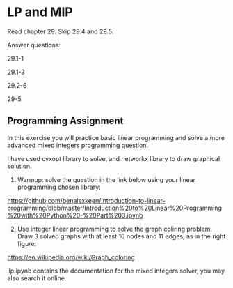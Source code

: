 # LP and MIP

Read chapter 29. Skip 29.4 and 29.5.

Answer questions:

29.1-1

29.1-3

29.2-6

29-5

## Programming Assignment

In this exercise you will practice basic linear programming and solve a more advanced mixed integers programming question.

I have used cvxopt library to solve, and networkx library to draw graphical solution.

1.	Warmup: solve the question in the link below using your linear programming chosen library: 

https://github.com/benalexkeen/Introduction-to-linear-programming/blob/master/Introduction%20to%20Linear%20Programming%20with%20Python%20-%20Part%203.ipynb

2.	Use integer linear programming to solve the graph coliring problem. Draw 3 solved graphs with at least 10 nodes and 11 edges, as in the right figure:

https://en.wikipedia.org/wiki/Graph_coloring

ilp.ipynb contains the documentation for the mixed integers solver, you may also search it online.
